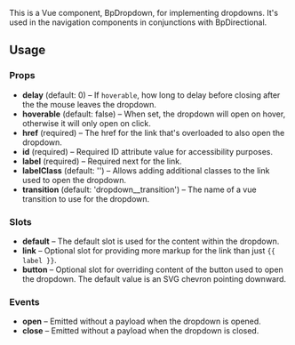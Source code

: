 This is a Vue component, BpDropdown, for implementing dropdowns. It's used in the navigation components in conjunctions with BpDirectional.

## Usage

### Props

* **delay** (default: 0) – If `hoverable`, how long to delay before closing after the the mouse leaves the dropdown.
* **hoverable** (default: false) – When set, the dropdown will open on hover, otherwise it will only open on click.
* **href** (required) – The href for the link that's overloaded to also open the dropdown.
* **id** (required) – Required ID attribute value for accessibility purposes.
* **label** (required) – Required next for the link.
* **labelClass** (default: '') – Allows adding additional classes to the link used to open the dropdown.
* **transition** (default: 'dropdown__transition') – The name of a vue transition to use for the dropdown.


### Slots

* **default** – The default slot is used for the content within the dropdown.
* **link** – Optional slot for providing more markup for the link than just `{{ label }}`.
* **button** – Optional slot for overriding content of the button used to open the dropdown. The default value is an SVG chevron pointing downward.


### Events

* **open** – Emitted without a payload when the dropdown is opened.
* **close** – Emitted without a payload when the dropdown is closed.
